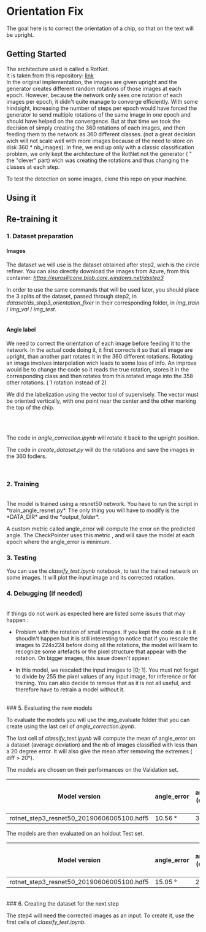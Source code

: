 # Orientation Fix

The goal here is to correct the orientation of a chip, so that on the text will be upright.

## Getting Started

The architecture used is called a RotNet.  <br />
It is taken from this repository: [link](https://github.com/d4nst/RotNet)<br />
In the original implementation, the images are given upright and the generator creates different random rotations of those images at each epoch.
However, because the network only sees one rotation of each images per epoch, it didn't quite manage to converge efficiently. With some hindsight, increasing the number of steps per epoch would have forced the generator to send multiple rotations of the same image in one epoch and should have helped on the convergence.
But at that time we took the decision of simply creating the 360 rotations of each images, and then feeding them to the network as 360 different classes. (not a great decision wich will not scale well with more images because of the need to store on disk 360 * nb_images).
In fine, we end up only with a classic classification problem, we only kept the architecture of the RotNet not the generator ( " the "clever" part) wich was creating the rotations and thus changing the classes at each step.


To test the detection on some images, clone this repo on your machine.

## Using it


## Re-training it

### 1. Dataset preparation

#### Images
The dataset we will use is the dataset obtained after step2, wich is the circle refiner.
You can also directly download the images from Azure, from this container:
*https://eurosilicone.blob.core.windows.net/dsstep3*

In order to use the same commands that will be used later, you should place the 3 splits of the dataset, passed through step2, in *dataset/ds_step3_orientation_fixer* in their corresponding folder, in *img_train* / *img_val* / *img_test*.     
<br />



#### Angle label

We need to correct the orientation of each image before feeding it to the network.
In the actual code doing it, it first corrects it so that all image are upright, than another part rotates it in the 360 different rotations. Rotating an image involves interpolation wich leads to some loss of info. An improve would be to change the code so it reads the true rotation, stores it in the corresponding class and then rotates from this rotated image into the 358 other rotations. ( 1 rotation instead of 2)


We did the labelization using the vector tool of supervisely. The vector must be oriented vertically, with one point near the center and the other marking the top of the chip.

<br /><br />


The code in *angle_correction.ipynb* will rotate it back to the upright position.

The code in *create_dataset.py* will do the rotations and save the images in the 360 fodlers.




<br />

### 2. Training
<br />
The model is trained using a resnet50 network.
You have to run the script in *train_angle_resnet.py*. The only thing you will have to modify is the *DATA_DIR* and the *output_folder*.

A custom metric called angle_error will compute the error on the predicted angle. The CheckPointer uses this metric , and will save the model at each epoch where the angle_error is minimum.


### 3. Testing

You can use the *classify_test.ipynb* notebook, to test the trained network on some images. It will plot the input image and its corrected rotation.


### 4. Debugging (if needed)
<br />
If things do not work as expected here are listed some issues that may happen :

- Problem with the rotation of small images. If you kept the code as it is it shoudln't happen but it is still interesting to notice that if you rescale the images to 224x224 before doing all the rotations, the model will learn to recognize some artefacts or the pixel structure that appear with the rotation. On bigger images, this issue doesn't appear.

- In this model, we rescaled the input images to [0; 1]. You must not forget to divide by 255 the pixel values of any input image, for inference or for training. You can also decide to remove that as it is not all useful, and therefore have to retrain a model without it.

<br />
### 5. Evaluating the new models
<br />

To evaluate the models you will use the img_evaluate folder that you can create using the last cell of *angle_correction.ipynb*.

The last cell of *classify_test.ipynb* will compute the mean of angle_error on a dataset (average deviation) and the nb of images classified with less than a 20 degree error. It will also give the mean after removing the extremes ( diff > 20°).

The models are chosen on their performances on the Validation set.

Model version               | angle_error   |  angle_error (diff < 20°) | nb (diff < 20°)
------------------------------|-------------|-------------|-------------------|
rotnet_step3_resnet50_20190606005100.hdf5   |   10.56 °   |   3.58° |  48/52     


The models are then evaluated on an holdout Test set.

Model version               | angle_error   |  angle_error (diff < 20°) | nb (diff < 20°)
------------------------------|-------------|-------------|-------------------|
rotnet_step3_resnet50_20190606005100.hdf5   |   15.05 °   |   2.87° |  33/39     



<br />
### 6. Creating the dataset for the next step
<br />

The step4 will need the corrected images as an input.
To create it, use the first cells of *classify_test.ipynb*.
